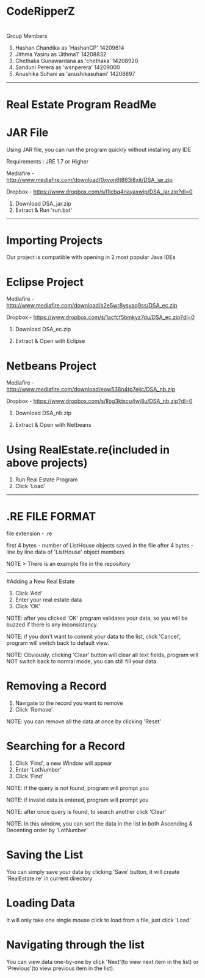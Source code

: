 # CodeRipperZ
#
Group Members
  1. Hashan Chandika as 'HashanCP'            14209614
  2. Jithma Yasiru as 'Jithma1'               14208832
  3. Chethaka Gunawardana as 'chethaka'       14208920
  4. Sanduni Perera as 'wsnperera'            14209000
  5. Anushika Suhani as 'anushikasuhani'      14208897

---------------------------------------------------------------------

# Real Estate Program ReadMe

# JAR File

Using JAR file, you can run the program quickly without installing any IDE

Requirements : JRE 1.7 or Higher

Mediafire - http://www.mediafire.com/download/0xvon6t863i8xit/DSA_jar.zip

Dropbox - https://www.dropbox.com/s/l1lcbq4nayaxwip/DSA_jar.zip?dl=0

1. Download DSA_jar.zip
2. Extract & Run 'run.bat'

---------------------------------------------------------------------

# Importing Projects

Our project is compatible with opening in 2 most popular Java IDEs

# Eclipse Project

Mediafire - http://www.mediafire.com/download/s2e5wr8ysyaq9ss/DSA_ec.zip

Dropbox - https://www.dropbox.com/s/1acfcf5bmkyz7du/DSA_ec.zip?dl=0

1. Download DSA_ec.zip

2. Extract & Open with Eclipse

# Netbeans Project

Mediafire - http://www.mediafire.com/download/eow538n4tp7ejjc/DSA_nb.zip

Dropbox - https://www.dropbox.com/s/llbg3ktscu4wj8u/DSA_nb.zip?dl=0

1. Download DSA_nb.zip

2. Extract & Open with Netbeans

# Using RealEstate.re(included in above projects)
1. Run Real Estate Program
2. Click 'Load'

---------------------------------------------------------------------

# .RE FILE FORMAT

file extension - .re

first 4 bytes - number of ListHouse objects saved in the file
after 4 bytes - line by line data of 'ListHouse' object members

NOTE > There is an example file in the repository

---------------------------------------------------------------------

#Adding a New Real Estate

1. Click 'Add'
2. Enter your real estate data
3. Click 'OK'

NOTE: after you clicked 'OK' program validates your data, so you will be buzzed if there is any inconsistancy.

NOTE: if you don't want to commit your data to the list, click 'Cancel', program will switch back to default view.

NOTE: Obviously, clicking 'Clear' button will clear all text fields, program will NOT switch back to normal mode, you can still fill your data.

# Removing a Record

1. Navigate to the record you want to remove
2. Click 'Remove'

NOTE: you can remove all the data at once by clicking 'Reset'

# Searching for a Record

1. Click 'Find', a new Window will appear
2. Enter 'LotNumber'
3. Click 'Find'

NOTE: if the query is not found, program will prompt you

NOTE: if invalid data is entered, program will prompt you

NOTE: after once query is found, to search another click 'Clear'

NOTE: In this window, you can sort the data in the list in both Ascending & Decenting order by 'LotNumber'

# Saving the List

You can simply save your data by clicking 'Save' button, it will create 'RealEstate.re' in current directory

# Loading Data

It will only take one single mouse click to load from a file, just click 'Load'

# Navigating through the list

You can view data one-by-one by click 'Next'(to view next item in the list) or 'Previous'(to view previous item in the list).

